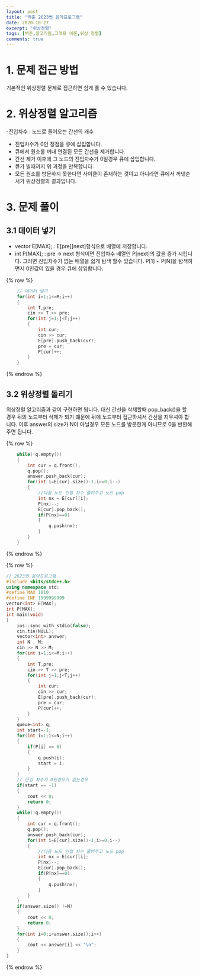 ```yaml
---
layout: post
title: "백준 2623번 음악프로그램"
date: 2020-10-27
excerpt: "위상정렬"
tags: [백준,알고리즘,그래프 이론,위상 정렬]
comments: true
---
```

# 1. 문제 접근 방법
기본적인 위상정렬 문제로 접근하면 쉽게 풀 수 있습니다.


# 2. 위상정렬 알고리즘
 -진입차수 : 노드로 들어오는 간선의 개수
- 진입차수가 0인 정점을 큐에 삽입합니다.
- 큐에서 원소를 꺼내 연결된 모든 간선을 제거합니다.
- 간선 제거 이후에 그 노드의 진입차수가 0일경우 큐에 삽입합니다.
- 큐가 빌때까지 위 과정을 만복합니다.
- 모든 원소를 방문하지 못한다면 사이클이 존재하는 것이고 아니라면 큐에서 꺼낸순서가 위상정렬의 결과입니다.
 


# 3. 문제 풀이

## 3.1 데이터 넣기

- vector<int> E[MAX]; : E[pre][next]형식으로 배열에 저장합니다.
- int P[MAX]; : pre -> next 형식이면 진입차수 배열인 P[next]의 값을 증가 시킵니다. 그러면 진입차수가 없는 배열을 쉽게 탐색 할수 있습니다.
P[1] ~ P[N]을 탐색하면서 0인값이 있을 경우 큐에 삽입합니다.

{% row %}
``` c++
    // 데이터 넣기
	for(int i=1;i<=M;i++)
	{
		int T,pre;
		cin >> T >> pre;
		for(int j=1;j<T;j++)
		{
			int cur;
			cin >> cur;
			E[pre].push_back(cur);
			pre = cur;
			P[cur]++;
		}
	}
```
{% endrow %}

## 3.2 위상정렬 돌리기
위상정렬 알고리즘과 같이 구현하면 됩니다. 대신 간선을 삭제할때 pop_back()을 할 경우 뒤의 노드부터 삭제가 되기 떄문에 
뒤에 노드부터 접근하셔서 간선을 지우셔야 합니다. 이후 answer의 size가 N이 아닐경우 모든 노드를 방문한게 아니므로 
0을 반환해주면 됩니다.

{% row %}
``` c++
	while(!q.empty())
	{
		int cur = q.front();
		q.pop();
		answer.push_back(cur);
		for(int i=E[cur].size()-1;i>=0;i--)
		{
			//다음 노드 인접 차수 줄여주고 노드 pop
			int nx = E[cur][i];
			P[nx]--;
			E[cur].pop_back();
			if(P[nx]==0)
			{
				q.push(nx);
			}
		}
	}
```
{% endrow %}

{% row %}
``` c++
// 2623번 음악프로그램
#include <bits/stdc++.h>
using namespace std;
#define MAX 1010
#define INF 1999999999
vector<int> E[MAX];
int P[MAX];
int main(void)
{
	ios::sync_with_stdio(false);
	cin.tie(NULL);
	vector<int> answer;
	int N , M;
	cin >> N >> M;
	for(int i=1;i<=M;i++)
	{
		int T,pre;
		cin >> T >> pre;
		for(int j=1;j<T;j++)
		{
			int cur;
			cin >> cur;
			E[pre].push_back(cur);
			pre = cur;
			P[cur]++;
		}
	}
	queue<int> q;
	int start=-1;
	for(int i=1;i<=N;i++)
	{
		if(P[i] == 0)
		{
			q.push(i);
			start = i;
		}
	}
	// 진입 차수가 0인경우가 없는경우
	if(start == -1)
	{
		cout << 0;
		return 0;
	}
	while(!q.empty())
	{
		int cur = q.front();
		q.pop();
		answer.push_back(cur);
		for(int i=E[cur].size()-1;i>=0;i--)
		{
			//다음 노드 인접 차수 줄여주고 노드 pop
			int nx = E[cur][i];
			P[nx]--;
			E[cur].pop_back();
			if(P[nx]==0)
			{
				q.push(nx);
			}
		}
	}
	if(answer.size() !=N)
	{
		cout << 0;
		return 0;
	}
	for(int i=0;i<answer.size();i++)
	{
		cout << answer[i] << "\n";
	}
}
```
{% endrow %}